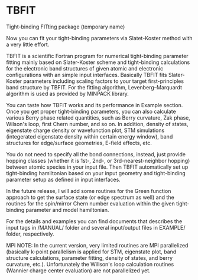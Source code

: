 # TBFIT
Tight-binding FITting package (temporary name)

Now you can fit your tight-binding parameters via Slatet-Koster method with a very little effort.

TBFIT is a scientific Fortran program for numerical tight-binding parameter fitting mainly based on Slater-Koster scheme and tight-binding calculations for the electronic band structures of given atomic and electronic configurations with an simple input interfaces. Basically TBFIT fits Slater-Koster parameters including scaling factors to your target first-principles band structure by TBFIT. For the fitting algorithm, Levenberg–Marquardt algorithm is used as provided by MINPACK library.

You can taste how TBFIT works and its performance in Example section. Once you get proper tight-binding parameters, you can also calculate various Berry phase related quantities, such as Berry curvature, Zak phase, Wilson's loop, first Chern number, and so on. In addition, density of states, eigenstate charge density or wavefunction plot, STM simulations (integerated eigenstate density within certain energy window), band structures for edge/surface geometries, E-field effects, etc.

You do not need to specify all the bond connections, instead, just provide hopping classes (whether it is 1st-, 2nd-, or 3rd-nearest-neighbor hopping) between atomic species in your input file. Then TBFIT automatically set up tight-binding hamiltonian based on your input geometry and tight-binding parameter setup as defined in input interfaces.

In the future release, I will add some routines for the Green function approach to get the surface state (or edge spectrum as well) and the routines for the spin/mirror Chern number evaluation within the given tight-binding parameter and model hamiltonian.

For the details and examples you can find documents that describes the input tags in /MANUAL/ folder and several input/output files in EXAMPLE/ folder, respectively.

MPI NOTE: In the current version, very limited routines are MPI parallelized (basically k-point parallelism is applied for STM, eigenstate plot, band structure calculations, parameter fitting, density of states, and berry curvature, etc.). Unfortunately the Willson's loop calculation routines (Wannier charge center evaluation) are not parallelized yet.
